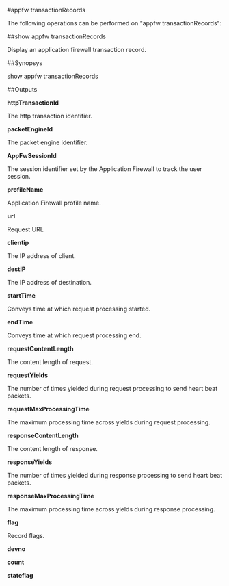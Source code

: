 #appfw transactionRecords

The following operations can be performed on "appfw transactionRecords":


##show appfw transactionRecords

Display an application firewall transaction record.


##Synopsys

show appfw transactionRecords


##Outputs

<b>httpTransactionId</b>
The http transaction identifier.

<b>packetEngineId</b>
The packet engine identifier.

<b>AppFwSessionId</b>
The session identifier set by the Application Firewall to track the user session.

<b>profileName</b>
Application Firewall profile name.

<b>url</b>
Request URL

<b>clientip</b>
The IP address of client.

<b>destIP</b>
The IP address of destination.

<b>startTime</b>
Conveys time at which request processing started.

<b>endTime</b>
Conveys time at which request processing end.

<b>requestContentLength</b>
The content length of request.

<b>requestYields</b>
The number of times yielded during request processing to send heart beat packets.

<b>requestMaxProcessingTime</b>
The maximum processing time across yields during request processing.

<b>responseContentLength</b>
The content length of response.

<b>responseYields</b>
The number of times yielded during response processing to send heart beat packets.

<b>responseMaxProcessingTime</b>
The maximum processing time across yields during response processing.

<b>flag</b>
Record flags.

<b>devno</b>

<b>count</b>

<b>stateflag</b>



